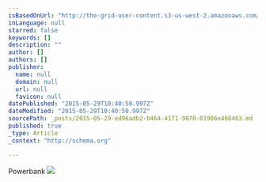 ```yaml
---
isBasedOnUrl: "http://the-grid-user-content.s3-us-west-2.amazonaws.com/858ea323-acdc-42ac-8edf-59970230c37f.jpg"
inLanguage: null
starred: false
keywords: []
description: ""
author: []
authors: []
publisher:
  name: null
  domain: null
  url: null
  favicon: null
datePublished: "2015-05-29T10:40:50.997Z"
dateModified: "2015-05-29T10:40:50.997Z"
sourcePath: _posts/2015-05-29-ed96adb2-b464-4171-9070-01906e468463.md
published: true
_type: Article
_context: "http://schema.org"

---
```

Powerbank
![](http://the-grid-user-content.s3-us-west-2.amazonaws.com/858ea323-acdc-42ac-8edf-59970230c37f.jpg)